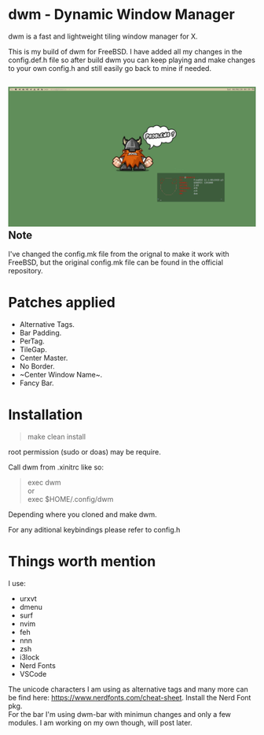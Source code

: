 # dwm - Dynamic Window Manager

dwm is a fast and lightweight tiling window manager for X.

This is my build of dwm for FreeBSD. I have added all my changes in the config.def.h file so after build dwm you can keep playing and make changes to your own config.h and still easily go back to mine if needed.

![Desktop Image](https://raw.githubusercontent.com/TechMizu/dwm/master/desktop.png)
Note
---------
I've changed the config.mk file from the orignal to make it work with FreeBSD, but the original config.mk file can be found in the official repository.

# Patches applied
- Alternative Tags.
- Bar Padding.
- PerTag.
- TileGap.
- Center Master.
- No Border.
- ~Center Window Name~.
- Fancy Bar.

# Installation
> make clean install

root permission (sudo or doas) may be require.

Call dwm from .xinitrc like so: 
> exec dwm  
or  
> exec $HOME/.config/dwm

Depending where you cloned and make dwm.

For any aditional keybindings please refer to config.h

# Things worth mention
I use:
- urxvt
- dmenu
- surf
- nvim
- feh
- nnn
- zsh
- i3lock
- Nerd Fonts
- VSCode

The unicode characters I am using as alternative tags and many more can be find here: https://www.nerdfonts.com/cheat-sheet.  Install the Nerd Font pkg.  
For the bar I'm using dwm-bar with minimun changes and only a few modules. I am working on my own though, will post later.

